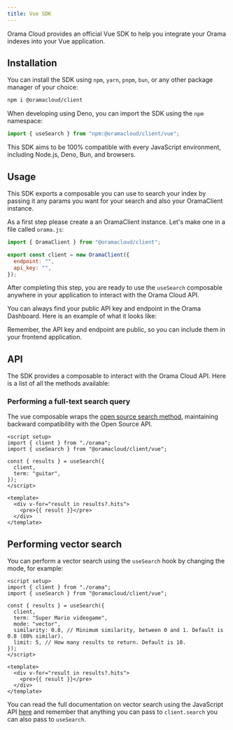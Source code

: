 ```yaml
---
title: Vue SDK
---
```


Orama Cloud provides an official Vue SDK to help you integrate your Orama indexes into your Vue application.

## Installation

You can install the SDK using `npm`, `yarn`, `pnpm`, `bun`, or any other package manager of your choice:

```bash copy
npm i @oramacloud/client
```

When developing using Deno, you can import the SDK using the `npm` namespace:

```typescript copy
import { useSearch } from "npm:@oramacloud/client/vue";
```

This SDK aims to be 100% compatible with every JavaScript environment, including Node.js, Deno, Bun, and browsers.

## Usage

This SDK exports a composable you can use to search your index by passing it any params you want for your search and also your OramaClient instance.

As a first step please create a an OramaClient instance. Let's make one in a file called `orama.js`:

```js
import { OramaClient } from "@oramacloud/client";

export const client = new OramaClient({
  endpoint: "",
  api_key: "",
});
```

After completing this step, you are ready to use the `useSearch` composable anywhere in your application to interact with the Orama Cloud API.

You can always find your public API key and endpoint in the Orama Dashboard. Here is an example of what it looks like:

<ZoomImg
  src='/cloud/guides/javascript-sdk/orama-api-key.png'
  alt='Orama Index Dashboard'
/>

Remember, the API key and endpoint are public, so you can include them in your frontend application.

## API

The SDK provides a composable to interact with the Orama Cloud API. Here is a list of all the methods available:

### Performing a full-text search query

The vue composable wraps the [open source search method](/open-source/usage/search/introduction), maintaining backward compatibility with the Open Source API.

```vue
<script setup>
import { client } from "./orama";
import { useSearch } from "@oramacloud/client/vue";

const { results } = useSearch({
  client,
  term: "guitar",
});
</script>

<template>
  <div v-for="result in results?.hits">
    <pre>{{ result }}</pre>
  </div>
</template>
```

## Performing vector search

You can perform a vector search using the `useSearch` hook by changing the mode, for example:

```vue
<script setup>
import { client } from "./orama";
import { useSearch } from "@oramacloud/client/vue";

const { results } = useSearch({
  client,
  term: "Super Mario videogame",
  mode: "vector",
  similarity: 0.8, // Minimum similarity, between 0 and 1. Default is 0.8 (80% similar).
  limit: 5, // How many results to return. Default is 10.
});
</script>

<template>
  <div v-for="result in results?.hits">
    <pre>{{ result }}</pre>
  </div>
</template>
```

You can read the full documentation on vector search using the JavaScript API [here](/cloud/performing-search/vector-search) and remember that anything you can pass to `client.search` you can also pass to `useSearch`.
